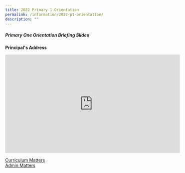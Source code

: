 ```yaml
---
title: 2022 Primary 1 Orientation
permalink: /information/2022-p1-orientation/
description: ""
---
```

##### Primary One Orientation Briefing Slides

**Principal's Address**
<iframe width="560" height="315" src="https://www.youtube.com/embed/6qyzjpGgEY8" title="YouTube video player" frameborder="0" allow="accelerometer; autoplay; clipboard-write; encrypted-media; gyroscope; picture-in-picture" allowfullscreen></iframe>

[Curriculum Matters](/files/2022-P1-Orientation-Part-2-Curriculum.pdf)
<br>
[Admin Matters](/files/2022-P1-Orientation-Part-3-Admin-Matters.pdf)